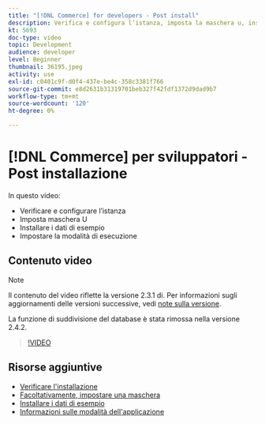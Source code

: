 ```yaml
---
title: "[!DNL Commerce] for developers - Post install"
description: Verifica e configura l’istanza, imposta la maschera u, installa i dati di esempio, imposta la modalità di esecuzione corretta
kt: 5693
doc-type: video
topic: Development
audience: developer
level: Beginner
thumbnail: 36195.jpeg
activity: use
exl-id: c0401c9f-d0f4-437e-be4c-358c3381f766
source-git-commit: e8d2631b31319701beb327f42fdf1372d9dad9b7
workflow-type: tm+mt
source-wordcount: '120'
ht-degree: 0%

---
```


# [!DNL Commerce] per sviluppatori - Post installazione

In questo video:

- Verificare e configurare l’istanza
- Imposta maschera U
- Installare i dati di esempio
- Impostare la modalità di esecuzione

## Contenuto video

>[!NOTE]
>
>Il contenuto del video riflette la versione 2.3.1 di. Per informazioni sugli aggiornamenti delle versioni successive, vedi [note sulla versione](https://experienceleague.adobe.com/docs/commerce-operations/release/notes/overview.html).
>
>La funzione di suddivisione del database è stata rimossa nella versione 2.4.2.

>[!VIDEO](https://video.tv.adobe.com/v/36195?quality=12&learn=on)

## Risorse aggiuntive

- [Verificare l&#39;installazione](https://experienceleague.adobe.com/docs/commerce-operations/installation-guide/next-steps/verify.html)
- [Facoltativamente, impostare una maschera](https://experienceleague.adobe.com/docs/commerce-operations/installation-guide/next-steps/set-umask.html)
- [Installare i dati di esempio](https://experienceleague.adobe.com/docs/commerce-operations/installation-guide/next-steps/sample-data/overview.html)
- [Informazioni sulle modalità dell&#39;applicazione](https://experienceleague.adobe.com/docs/commerce-operations/configuration-guide/setup/application-modes.html)
